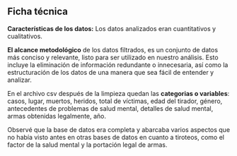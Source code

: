 ## Ficha técnica 
**Características de los datos:** Los datos analizados eran cuantitativos y cualitativos. 

**El alcance metodológico** de los datos filtrados, es un conjunto de datos más conciso y relevante, listo para ser utilizado en nuestro análisis. Esto incluye la eliminación de información redundante o innecesaria, así como la estructuración de los datos de una manera que sea fácil de entender y analizar. 

En el archivo csv después de la limpieza quedan las **categorias o variables**: casos, lugar, muertos, heridos, total de víctimas, edad del tirador, género, antecedentes de problemas de salud mental, detalles de salud mental, armas obtenidas legalmente, año.

Observé que la base de datos era completa y abarcaba varios aspectos que no había visto antes en otras bases de datos en cuanto a tiroteos, como el factor de la salud mental y la portación legal de armas.